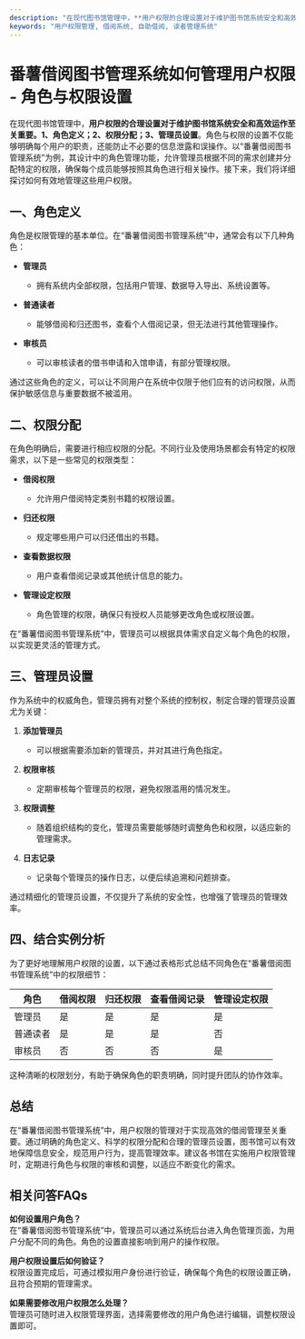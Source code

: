 ```yaml
---
description: "在现代图书馆管理中，**用户权限的合理设置对于维护图书馆系统安全和高效运作至关重要。1、角色定义；2、权限分配；3、管理员设置**。角色与权限的设置不仅能够明确每个用户的职责，还能防止不必要的信息泄露和误操作。以“番薯借阅图书管理系统”为例，其设计中的角色管理功能，允许管理员根据不同的需求创建并分配特定的权限，确保每个成员能够按照其角色进行相关操作。接下来，我们将详细探讨如何有效地管理这些用户权限。"
keywords: "用户权限管理, 借阅系统, 自助借阅, 读者管理系统"
---
```

# 番薯借阅图书管理系统如何管理用户权限 - 角色与权限设置

在现代图书馆管理中，**用户权限的合理设置对于维护图书馆系统安全和高效运作至关重要。1、角色定义；2、权限分配；3、管理员设置**。角色与权限的设置不仅能够明确每个用户的职责，还能防止不必要的信息泄露和误操作。以“番薯借阅图书管理系统”为例，其设计中的角色管理功能，允许管理员根据不同的需求创建并分配特定的权限，确保每个成员能够按照其角色进行相关操作。接下来，我们将详细探讨如何有效地管理这些用户权限。

## **一、角色定义**

角色是权限管理的基本单位。在“番薯借阅图书管理系统”中，通常会有以下几种角色：

- **管理员**
  - 拥有系统内全部权限，包括用户管理、数据导入导出、系统设置等。
  
- **普通读者**
  - 能够借阅和归还图书，查看个人借阅记录，但无法进行其他管理操作。
  
- **审核员**
  - 可以审核读者的借书申请和入馆申请，有部分管理权限。

通过这些角色的定义，可以让不同用户在系统中仅限于他们应有的访问权限，从而保护敏感信息与重要数据不被滥用。

## **二、权限分配**

在角色明确后，需要进行相应权限的分配。不同行业及使用场景都会有特定的权限需求，以下是一些常见的权限类型：

- **借阅权限**
  - 允许用户借阅特定类别书籍的权限设置。

- **归还权限**
  - 规定哪些用户可以归还借出的书籍。

- **查看数据权限**
  - 用户查看借阅记录或其他统计信息的能力。

- **管理设定权限**
  - 角色管理的权限，确保只有授权人员能够更改角色或权限设置。

在“番薯借阅图书管理系统”中，管理员可以根据具体需求自定义每个角色的权限，以实现更灵活的管理方式。

## **三、管理员设置**

作为系统中的权威角色，管理员拥有对整个系统的控制权，制定合理的管理员设置尤为关键：

1. **添加管理员**
   - 可以根据需要添加新的管理员，并对其进行角色指定。

2. **权限审核**
   - 定期审核每个管理员的权限，避免权限滥用的情况发生。

3. **权限调整**
   - 随着组织结构的变化，管理员需要能够随时调整角色和权限，以适应新的管理需求。

4. **日志记录**
   - 记录每个管理员的操作日志，以便后续追溯和问题排查。

通过精细化的管理员设置，不仅提升了系统的安全性，也增强了管理员的管理效率。

## **四、结合实例分析**

为了更好地理解用户权限的设置，以下通过表格形式总结不同角色在“番薯借阅图书管理系统”中的权限细节：

| 角色         | 借阅权限 | 归还权限 | 查看借阅记录 | 管理设定权限 |
|--------------|---------|---------|--------------|--------------|
| 管理员       | 是      | 是      | 是           | 是           |
| 普通读者     | 是      | 是      | 是           | 否           |
| 审核员       | 否      | 否      | 否           | 是           |

这种清晰的权限划分，有助于确保角色的职责明确，同时提升团队的协作效率。

## **总结**

在“番薯借阅图书管理系统”中，用户权限的管理对于实现高效的借阅管理至关重要。通过明确的角色定义、科学的权限分配和合理的管理员设置，图书馆可以有效地保障信息安全，规范用户行为，提高管理效率。建议各书馆在实施用户权限管理时，定期进行角色与权限的审核和调整，以适应不断变化的需求。 

## **相关问答FAQs**

**如何设置用户角色？**  
在“番薯借阅图书管理系统”中，管理员可以通过系统后台进入角色管理页面，为用户分配不同的角色。角色的设置直接影响到用户的操作权限。

**用户权限设置后如何验证？**  
权限设置完成后，可通过模拟用户身份进行验证，确保每个角色的权限设置正确，且符合预期的管理需求。

**如果需要修改用户权限怎么处理？**  
管理员可随时进入权限管理界面，选择需要修改的用户角色进行编辑，调整权限设置即可。
